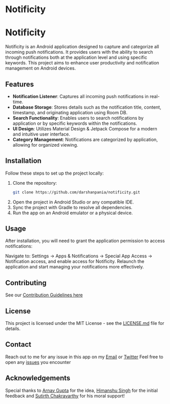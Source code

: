 # Notificity

# Notificity

Notificity is an Android application designed to capture and categorize all incoming push notifications. 
It provides users with the ability to search through notifications both at the application level and using specific keywords. 
This project aims to enhance user productivity and notification management on Android devices.

## Features

- **Notification Listener**: Captures all incoming push notifications in real-time.
- **Database Storage**: Stores details such as the notification title, content, timestamp, and originating application using Room DB.
- **Search Functionality**: Enables users to search notifications by application or by specific keywords within the notifications.
- **UI Design**: Utilizes Material Design & Jetpack Compose for a modern and intuitive user interface.
- **Category Management**: Notifications are categorized by application, allowing for organized viewing.

## Installation

Follow these steps to set up the project locally:

1. Clone the repository:
   ```bash
   git clone https://github.com/darshanpania/notificity.git
   ```
2. Open the project in Android Studio or any compatible IDE.
3. Sync the project with Gradle to resolve all dependencies.
4. Run the app on an Android emulator or a physical device.

## Usage

After installation, you will need to grant the application permission to access notifications:

Navigate to: Settings -> Apps & Notifications -> Special App Access -> Notification access, and enable access for Notificity.
Relaunch the application and start managing your notifications more effectively.

## Contributing

See our [Contribution Guidelines here](CONTRIBUTING.md)

## License

This project is licensed under the MIT License - see the [LICENSE.md](LICENSE) file for details.

## Contact

Reach out to me for any issue in this app on my [Email](mailto:darshanpania.dev@gmail.com) or [Twitter](https://twitter.com/i_m_Pania) 
Feel free to open any [issues](https://github.com/darshanpania/Notificity/issues) you encounter

## Acknowledgements

Special thanks to [Arnav Gupta](https://twitter.com/championswimmer) for the idea, [Himanshu Singh](https://twitter.com/hi_man_shoe) for the initial feedback and [Sutirth Chakravarthy](https://twitter.com/Sutirth) for his moral support! 

